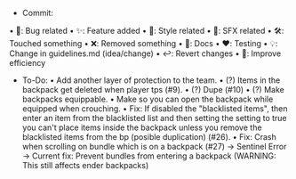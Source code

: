 - Commit:

• 🐛: Bug related
• ✨: Feature added
• 🎨: Style related
• 🎵: SFX related
• 🛠️: Touched something
• ❌: Removed something
• 📝: Docs
• ❤️: Testing
• 💡: Change in guidelines.md (idea/change)
• ↩️: Revert changes
• 🚀: Improve efficiency

- To-Do:
    • Add another layer of protection to the team.
    • (?) Items in the backpack get deleted when player tps (#9).
    • (?) Dupe (#10)
    • (?) Make backpacks equippable.
        • Make so you can open the backpack while equipped when crouching.
    • Fix: If disabled the "blacklisted items", then enter an item from the blacklisted list and then setting the setting to true you can't place items inside the backpack unless you remove the blacklisted items from the bp (posible duplication) (#26).
    • Fix: Crash when scrolling on bundle which is on a backpack (#27) -> Sentinel Error -> Current fix: Prevent bundles from entering a backpack (WARNING: This still affects ender backpacks)
